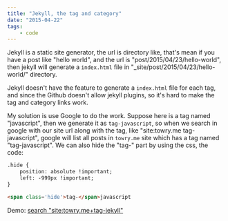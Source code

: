 ```yaml
---
title: "Jekyll, the tag and category"
date: "2015-04-22"
tags:
    - code
---
```


Jekyll is a static site generator, the url is directory like, that's mean
if you have a post like "hello world", and the url is "post/2015/04/23/hello-world",
then jekyll will generate a `index.html` file in "_site/post/2015/04/23/hello-world/"
directory.

Jekyll doesn't have the feature to generate a `index.html` file for each tag, and
since the Github doesn't allow jekyll plugins, so it's hard to make the tag and
category links work.

My solution is use Google to do the work. Suppose here is a tag named "javascript",
then we generate it as `tag-javascript`, so when we search in google with our site
url along with the tag, like "site:towry.me tag-javascript", google will list all
posts in `towry.me` site which has a tag named "tag-javascript". We can also hide
the "tag-" part by using the css, the code:

```html
.hide {
    position: absolute !important;
    left: -999px !important;
}

<span class='hide'>tag-</span>javascript
```

Demo: <a href="https://www.google.com/search?q=site:towry.me+tag-jekyll">search
"site:towry.me+tag-jekyll"</a>
